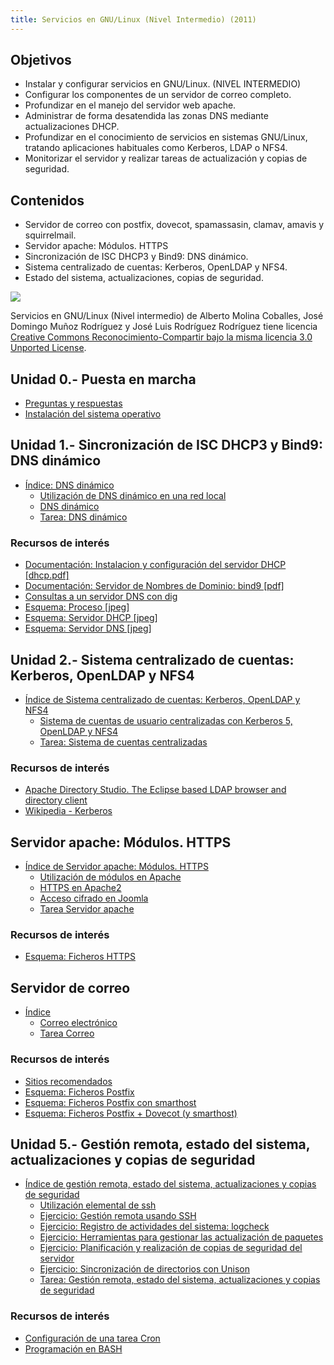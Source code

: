 ```yaml
---
title: Servicios en GNU/Linux (Nivel Intermedio) (2011)
---
```

## Objetivos

* Instalar y configurar servicios en GNU/Linux. (NIVEL INTERMEDIO)
* Configurar los componentes de un servidor de correo completo.
* Profundizar en el manejo del servidor web apache.
* Administrar de forma desatendida las zonas DNS mediante actualizaciones DHCP.
* Profundizar en el conocimiento de servicios en sistemas GNU/Linux, tratando aplicaciones habituales como Kerberos, LDAP o NFS4.
* Monitorizar el servidor y realizar tareas de actualización y copias de seguridad.

## Contenidos

* Servidor de correo con postfix, dovecot, spamassasin, clamav, amavis y squirrelmail.
* Servidor apache: Módulos. HTTPS
* Sincronización de ISC DHCP3 y Bind9: DNS dinámico.
* Sistema centralizado de cuentas: Kerberos, OpenLDAP y NFS4.
* Estado del sistema, actualizaciones, copias de seguridad.

[![](http://i.creativecommons.org/l/by-sa/3.0/88x31.png)](http://creativecommons.org/licenses/by-sa/3.0/)

Servicios en GNU/Linux (Nivel intermedio) de Alberto Molina Coballes, José Domingo Muñoz Rodríguez y José Luis Rodríguez Rodríguez tiene licencia [Creative Commons Reconocimiento-Compartir bajo la misma licencia 3.0 Unported License](http://creativecommons.org/licenses/by-sa/3.0/).

## Unidad 0.- Puesta en marcha

* [Preguntas y respuestas](doc/Preguntas_y_respuestas.html)
* [Instalación del sistema operativo](doc/Instalacion_del_sistema_operativo.html)

## Unidad 1.- Sincronización de ISC DHCP3 y Bind9: DNS dinámico

* [Índice: DNS dinámico](doc/Indice_DNS_dinamico.html)
    * [Utilización de DNS dinámico en una red local](doc/Utilizacion_de_DNS_dinamico_en_una_red_local.html)
    * [DNS dinámico](files/ddns.pdf)
    * [Tarea: DNS dinámico](doc/Tarea_DNS_dinamico.html)

### Recursos de interés 

* [Documentación: Instalacion y configuración del servidor DHCP [dhcp.pdf]](http://www.josedomingo.org/web/mod/resource/view.php?id=2057)
* [Documentación: Servidor de Nombres de Dominio: bind9 [pdf]](http://www.josedomingo.org/web/mod/resource/view.php?id=2062)
* [Consultas a un servidor DNS con dig](doc/Consultas_a_un_servidor_DNS_con_dig.html)
* [Esquema: Proceso [jpeg]](files/EsquemaProceso.jpeg)
* [Esquema: Servidor DHCP [jpeg]](files/EsquemaFicherosDHCP.jpeg)
* [Esquema: Servidor DNS [jpeg]](files/EsquemaFicherosDNS.jpeg)

## Unidad 2.- Sistema centralizado de cuentas: Kerberos, OpenLDAP y NFS4

* [Índice de Sistema centralizado de cuentas: Kerberos, OpenLDAP y NFS4](doc/Indice_de_Sistema_centralizado_de_cuentas_Kerberos,_OpenLDAP_y_NFS4.html)
    * [Sistema de cuentas de usuario centralizadas con Kerberos 5, OpenLDAP y NFS4](files/krb_ldap.pdf)
    * [Tarea: Sistema de cuentas centralizadas](doc/Tarea_Sistema_de_cuentas_centralizadas.html)

### Recursos de interés

* [Apache Directory Studio. The Eclipse based LDAP browser and directory client](http://directory.apache.org/studio/)
* [Wikipedia - Kerberos](http://es.wikipedia.org/wiki/Kerberos)

## Servidor apache: Módulos. HTTPS

* [Índice de Servidor apache: Módulos. HTTPS](doc/Indice_de_Servidor_apache_Modulos._HTTPS.html)
    * [Utilización de módulos en Apache](files/apache-modular.pdf)
    * [HTTPS en Apache2](files/https.pdf)
    * [Acceso cifrado en Joomla](files/joomla-cifrado.pdf)
    * [Tarea Servidor apache](doc/Tarea_Servidor_apache.html)

### Recursos de interés

* [Esquema: Ficheros HTTPS](files/EsquemaFicherosHTTPS.jpeg)

## Servidor de correo

* [Índice](doc/Indice.html)
    * [Correo electrónico](files/correo-e.pdf)
    * [Tarea Correo](doc/Tarea_Correo.html)

### Recursos de interés

* [Sitios recomendados](doc/Sitios_recomendados.html)
* [Esquema: Ficheros Postfix](files/1-estructuraficheros.jpg)
* [Esquema: Ficheros Postfix con smarthost](files/16-FicherosSmarthost.jpeg)
* [Esquema: Ficheros Postfix + Dovecot (y smarthost)](files/18-FicherosDovecot.jpeg)

## Unidad 5.- Gestión remota, estado del sistema, actualizaciones y copias de seguridad

* [Índice de gestión remota, estado del sistema, actualizaciones y copias de seguridad](doc/Indice_de_gestion_remota,_estado_del_sistema,_actualizaciones_y_copias_de_seguridad.html)
    * [Utilización elemental de ssh](files/ssh.pdf)
    * [Ejercicio: Gestión remota usando SSH](doc/Ejercicio_Gestion_remota_usando_SSH.html)
    * [Ejercicio: Registro de actividades del sistema: logcheck](doc/Ejercicio_Registro_de_actividades_del_sistema_logcheck.html)
    * [Ejercicio: Herramientas para gestionar las actualización de paquetes](doc/Ejercicio_Herramientas_para_gestionar_las_actualizacion_de_paquetes.html)
    * [Ejercicio: Planificación y realización de copias de seguridad del servidor](doc/Ejercicio_Planificacion_y_realizacion_de_copias_de_seguridad_del_servidor.html)
    * [Ejercicio: Sincronización de directorios con Unison](doc/Ejercicio_Sincronizacion_de_directorios_con_Unison.html)
    * [Tarea: Gestión remota, estado del sistema, actualizaciones y copias de seguridad](doc/Tarea_Gestion_remota,_estado_del_sistema,_actualizaciones_y_copias_de_seguridad.html)


### Recursos de interés

* [Configuración de una tarea Cron](http://www.linuca.org/body.phtml?nIdNoticia=256)
* [Programación en BASH](http://xinfo.sourceforge.net/documentos/bash-scripting/bash-script-2.0.html)
